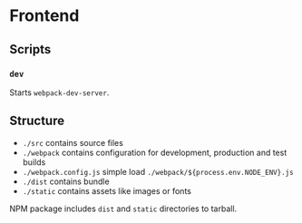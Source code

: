 # Frontend

## Scripts

### `dev`

Starts `webpack-dev-server`.

## Structure

- `./src` contains source files
- `./webpack` contains configuration for development, production and test builds
- `./webpack.config.js` simple load `./webpack/${process.env.NODE_ENV}.js`
- `./dist` contains bundle
- `./static` contains assets like images or fonts

NPM package includes `dist` and `static` directories to tarball.
